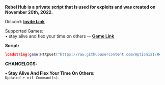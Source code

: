 **Rebel Hub is a private script that is used for exploits and was created on November 20th, 2022.**

Discord: [**Invite Link**](https://discord.gg/3rdN6V9hQf)

Supported Games:                                                                                                                                            
•  stay alive and flex your time on others -- [**Game Link**](https://www.roblox.com/games/5278850819/stay-alive-and-flex-your-time-on-others)

**__Script:__**

```lua
loadstring(game:HttpGet("https://raw.githubusercontent.com/OptioniaI/Rebel/main/main.lua"))();
```

**CHANGELOGS:**

**• Stay Alive And Flex Your Time On Others:**                                                                                                                                
`Updated + nil Command(s).`
